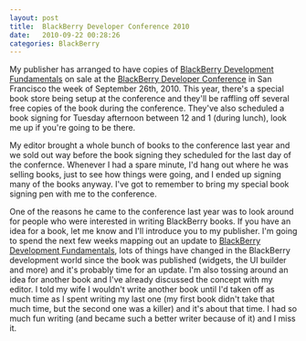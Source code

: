 ```yaml
---
layout: post
title:  BlackBerry Developer Conference 2010
date:   2010-09-22 00:28:26
categories: BlackBerry
---
```

My publisher has arranged to have copies of [BlackBerry Development Fundamentals](http://www.bbdevfundamentals.com/) on sale at the [BlackBerry Developer Conference](http://www.blackberrydevcon.com/) in San Francisco the week of September 26th, 2010. This year, there's a special book store being setup at the conference and they'll be raffling off several free copies of the book during the conference. They've also scheduled a book signing for Tuesday afternoon between 12 and 1 (during lunch), look me up if you're going to be there.

My editor brought a whole bunch of books to the conference last year and we sold out way before the book signing they scheduled for the last day of the confernce. Whenever I had a spare minute, I'd hang out where he was selling books, just to see how things were going, and I ended up signing many of the books anyway. I've got to remember to bring my special book signing pen with me to the conference.

One of the reasons he came to the conference last year was to look around for people who were interested in writing BlackBerry books. If you have an idea for a book, let me know and I'll introduce you to my publisher. I'm going to spend the next few weeks mapping out an update to [BlackBerry Development Fundamentals](http://www.bbdevfundamentals.com/), lots of things have changed in the BlackBerry development world since the book was published (widgets, the UI builder and more) and it's probably time for an update. I'm also tossing around an idea for another book and I've already discussed the concept with my editor. I told my wife I wouldn't write another book until I'd taken off as much time as I spent writing my last one (my first book didn't take that much time, but the second one was a killer) and it's about that time. I had so much fun writing (and became such a better writer because of it) and I miss it.